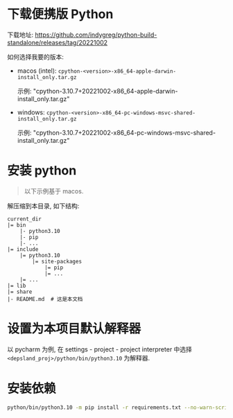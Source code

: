 # 下载便携版 Python

下载地址: https://github.com/indygreg/python-build-standalone/releases/tag/20221002

如何选择我要的版本:

- macos (intel): `cpython-<version>-x86_64-apple-darwin-install_only.tar.gz`

    示例: "cpython-3.10.7+20221002-x86_64-apple-darwin-install_only.tar.gz"

- windows: `cpython-<version>-x86_64-pc-windows-msvc-shared-install_only.tar.gz`

    示例: "cpython-3.10.7+20221002-x86_64-pc-windows-msvc-shared-install_only.tar.gz"

# 安装 python

> 以下示例基于 macos.

解压缩到本目录, 如下结构:

```
current_dir
|= bin
    |- python3.10
    |- pip
    |- ...
|= include
    |= python3.10
        |= site-packages
            |= pip
            |= ...
    |= ...
|= lib
|= share
|- README.md  # 这是本文档
```

# 设置为本项目默认解释器

以 pycharm 为例, 在 settings - project - project interpreter 中选择 `<depsland_proj>/python/bin/python3.10` 为解释器.

# 安装依赖

```sh
python/bin/python3.10 -m pip install -r requirements.txt --no-warn-script-location
```
